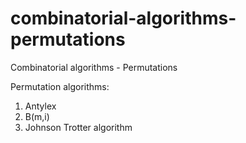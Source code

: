 # combinatorial-algorithms-permutations
Combinatorial algorithms - Permutations

Permutation algorithms:

1.  Antylex
2.  B(m,i)
3.  Johnson Trotter algorithm
